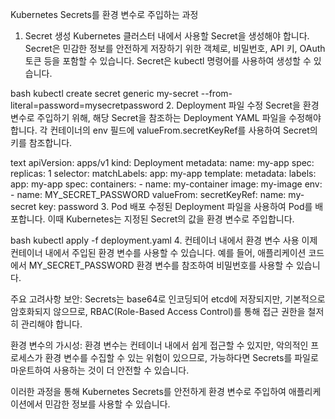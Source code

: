 
Kubernetes Secrets를 환경 변수로 주입하는 과정
1. Secret 생성
Kubernetes 클러스터 내에서 사용할 Secret을 생성해야 합니다. Secret은 민감한 정보를 안전하게 저장하기 위한 객체로, 비밀번호, API 키, OAuth 토큰 등을 포함할 수 있습니다. Secret은 kubectl 명령어를 사용하여 생성할 수 있습니다.

bash
kubectl create secret generic my-secret --from-literal=password=mysecretpassword
2. Deployment 파일 수정
Secret을 환경 변수로 주입하기 위해, 해당 Secret을 참조하는 Deployment YAML 파일을 수정해야 합니다. 각 컨테이너의 env 필드에 valueFrom.secretKeyRef를 사용하여 Secret의 키를 참조합니다.

text
apiVersion: apps/v1
kind: Deployment
metadata:
  name: my-app
spec:
  replicas: 1
  selector:
    matchLabels:
      app: my-app
  template:
    metadata:
      labels:
        app: my-app
    spec:
      containers:
      - name: my-container
        image: my-image
        env:
        - name: MY_SECRET_PASSWORD
          valueFrom:
            secretKeyRef:
              name: my-secret
              key: password
3. Pod 배포
수정된 Deployment 파일을 사용하여 Pod를 배포합니다. 이때 Kubernetes는 지정된 Secret의 값을 환경 변수로 주입합니다.

bash
kubectl apply -f deployment.yaml
4. 컨테이너 내에서 환경 변수 사용
이제 컨테이너 내에서 주입된 환경 변수를 사용할 수 있습니다. 예를 들어, 애플리케이션 코드에서 MY_SECRET_PASSWORD 환경 변수를 참조하여 비밀번호를 사용할 수 있습니다.

주요 고려사항
보안: Secrets는 base64로 인코딩되어 etcd에 저장되지만, 기본적으로 암호화되지 않으므로, RBAC(Role-Based Access Control)를 통해 접근 권한을 철저히 관리해야 합니다.

환경 변수의 가시성: 환경 변수는 컨테이너 내에서 쉽게 접근할 수 있지만, 악의적인 프로세스가 환경 변수를 수집할 수 있는 위험이 있으므로, 가능하다면 Secrets를 파일로 마운트하여 사용하는 것이 더 안전할 수 있습니다.

이러한 과정을 통해 Kubernetes Secrets를 안전하게 환경 변수로 주입하여 애플리케이션에서 민감한 정보를 사용할 수 있습니다.

